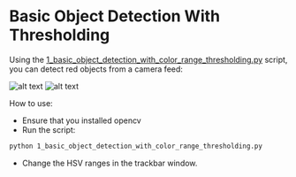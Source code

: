 # Basic Object Detection With Thresholding
Using the [1_basic_object_detection_with_color_range_thresholding.py](https://github.com/RawanLaz/Computer_vision_fundamentals/blob/main/object_detection/1_basic_object_detection_with_color_range_thresholding.py) script, you can detect red objects from a camera feed:

![alt text](https://github.com/RawanLaz/Computer_vision_fundamentals/blob/main/object_detection/images/color_thresholding_1.png)
![alt text](https://github.com/RawanLaz/Computer_vision_fundamentals/blob/main/object_detection/images/color_thresholding_2.png)
 
 How to use:
 - Ensure that you installed opencv
 - Run the script:
 ```bash 
 python 1_basic_object_detection_with_color_range_thresholding.py 
 ```
 - Change the HSV ranges in the trackbar window.
